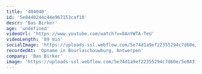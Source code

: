 ```yaml
---
title: '404040'
id: '5e8440244c44e967153caf10'
descr: 'Bas Birker'
age: 'undefined'
videoUrl: 'https://www.youtube.com/watch?v=8AnYWTA-TeU'
videoLength: '89 min'
socialImage: 'https://uploads-ssl.webflow.com/5e74d1a9ef22355294c7d60e/5e843ffef32f290656291216_Schermafbeelding%202020-04-01%20om%2009.16.54.png'
recordedAt: 'Opname in Bourlaschouwburg, Antwerpen'
company: 'Bas Birker'
image: 'https://uploads-ssl.webflow.com/5e74d1a9ef22355294c7d60e/5e843ffef32f290656291216_Schermafbeelding%202020-04-01%20om%2009.16.54.png'
---
```

